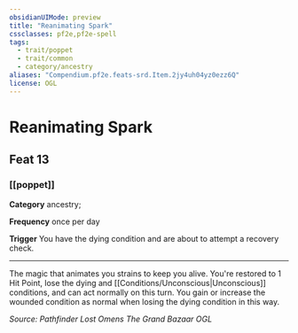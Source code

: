 ```yaml
---
obsidianUIMode: preview
title: "Reanimating Spark"
cssclasses: pf2e,pf2e-spell
tags:
  - trait/poppet
  - trait/common
  - category/ancestry
aliases: "Compendium.pf2e.feats-srd.Item.2jy4uh04yz0ezz6Q"
license: OGL
---
```

# Reanimating Spark
## Feat 13
### [[poppet]]

**Category** ancestry; 




**Frequency** once per day

**Trigger** You have the dying condition and are about to attempt a recovery check.

* * *

The magic that animates you strains to keep you alive. You're restored to 1 Hit Point, lose the dying and [[Conditions/Unconscious|Unconscious]] conditions, and can act normally on this turn. You gain or increase the wounded condition as normal when losing the dying condition in this way.

*Source: Pathfinder Lost Omens The Grand Bazaar*
*OGL*